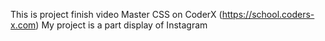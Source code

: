 This is project finish video Master CSS on CoderX (https://school.coders-x.com)
My project is a part display of Instagram

